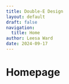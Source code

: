 ```yaml
---
title: Double-E Design
layout: default
draft: false
navigation: 
  title: Home
author: Leesa Ward
date: 2024-09-17
---
```


# Homepage